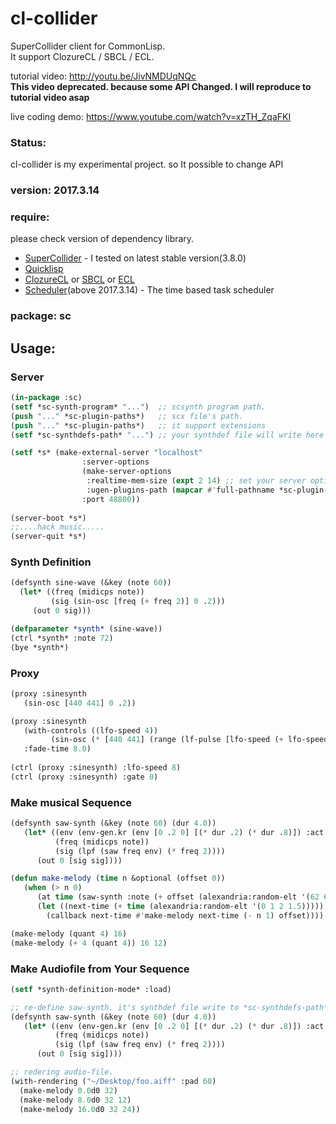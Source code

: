# cl-collider
SuperCollider client for CommonLisp.  
It support ClozureCL / SBCL / ECL.  

tutorial video: <http://youtu.be/JivNMDUqNQc>   
**This video deprecated. because some API Changed. I will reproduce to tutorial video asap**     

live coding demo: <https://www.youtube.com/watch?v=xzTH_ZqaFKI>  

### Status:
cl-collider is my experimental project. so It possible to change API

### version: 2017.3.14

### require:

please check version of dependency library.

- [SuperCollider](http://supercollider.sourceforge.net) - I tested on latest stable version(3.8.0)
- [Quicklisp](http://www.quicklisp.org)
- [ClozureCL](http://www.clozure.com/clozurecl.html) or [SBCL](http://www.sbcl.org) or [ECL](https://common-lisp.net/project/ecl/)
- [Scheduler](http://github.com/byulparan/scheduler)(above 2017.3.14) - The time based task scheduler

### package: sc

## Usage:
### Server
```cl
(in-package :sc)
(setf *sc-synth-program* "...")  ;; scsynth program path.
(push "..." *sc-plugin-paths*)   ;; scx file's path.
(push "..." *sc-plugin-paths*)   ;; it support extensions
(setf *sc-synthdefs-path* "...") ;; your synthdef file will write here

(setf *s* (make-external-server "localhost"
				:server-options
				(make-server-options
				 :realtime-mem-size (expt 2 14) ;; set your server option
				 :ugen-plugins-path (mapcar #'full-pathname *sc-plugin-paths*))
				:port 48800))
				
(server-boot *s*)
;;....hack music.....
(server-quit *s*)
```
### Synth Definition
```cl	
(defsynth sine-wave (&key (note 60))
  (let* ((freq (midicps note))
         (sig (sin-osc [freq (+ freq 2)] 0 .2)))
     (out 0 sig)))

(defparameter *synth* (sine-wave))
(ctrl *synth* :note 72)
(bye *synth*)
```
### Proxy
```cl
(proxy :sinesynth
   (sin-osc [440 441] 0 .2))

(proxy :sinesynth
   (with-controls ((lfo-speed 4))
         (sin-osc (* [440 441] (range (lf-pulse [lfo-speed (+ lfo-speed .2)]) 0 1)) 0 .2))
   :fade-time 8.0)
   
(ctrl (proxy :sinesynth) :lfo-speed 8)
(ctrl (proxy :sinesynth) :gate 0)
```
### Make musical Sequence
```cl
(defsynth saw-synth (&key (note 60) (dur 4.0))
   (let* ((env (env-gen.kr (env [0 .2 0] [(* dur .2) (* dur .8)]) :act :free))
          (freq (midicps note))
     	  (sig (lpf (saw freq env) (* freq 2))))
	  (out 0 [sig sig])))

(defun make-melody (time n &optional (offset 0))
   (when (> n 0)
      (at time (saw-synth :note (+ offset (alexandria:random-elt '(62 65 69 72)))))
      (let ((next-time (+ time (alexandria:random-elt '(0 1 2 1.5)))))
        (callback next-time #'make-melody next-time (- n 1) offset))))

(make-melody (quant 4) 16)
(make-melody (+ 4 (quant 4)) 16 12)
```
### Make Audiofile from Your Sequence
```cl
(setf *synth-definition-mode* :load)

;; re-define saw-synth. it's synthdef file write to *sc-synthdefs-path*.
(defsynth saw-synth (&key (note 60) (dur 4.0))
   (let* ((env (env-gen.kr (env [0 .2 0] [(* dur .2) (* dur .8)]) :act :free))
          (freq (midicps note))
          (sig (lpf (saw freq env) (* freq 2))))
	  (out 0 [sig sig])))

;; redering audio-file.
(with-rendering ("~/Desktop/foo.aiff" :pad 60)
  (make-melody 0.0d0 32)
  (make-melody 8.0d0 32 12)
  (make-melody 16.0d0 32 24))
```
